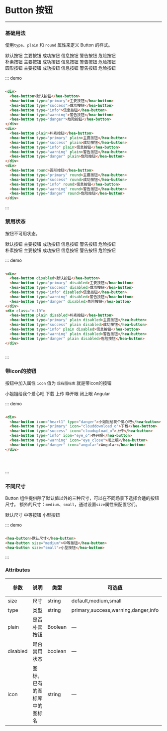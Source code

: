 # Button 按钮
----
### 基础用法
使用```type```、```plain``` 和 ```round``` 属性来定义 Button 的样式。

<div class="demo-block">
  <div>
    <hea-button>默认按钮</hea-button>
    <hea-button type="primary">主要按钮</hea-button>
    <hea-button type="success">成功按钮</hea-button>
    <hea-button type="info">信息按钮</hea-button>
    <hea-button type="warning">警告按钮</hea-button>
    <hea-button type="danger">危险按钮</hea-button>
  </div>
  <div class="m-10">
    <hea-button plain>朴素按钮</hea-button>
    <hea-button type="primary" plain>主要按钮</hea-button>
    <hea-button type="success" plain>成功按钮</hea-button>
    <hea-button type="info" plain>信息按钮</hea-button>
    <hea-button type="warning" plain>警告按钮</hea-button>
    <hea-button type="danger" plain>危险按钮</hea-button>
  </div>
  <div class="m-10">
    <hea-button round>圆形按钮</hea-button>
    <hea-button type="primary" round>主要按钮</hea-button>
    <hea-button type="success" round>成功按钮</hea-button>
    <hea-button type="info" round>信息按钮</hea-button>
    <hea-button type="warning" round>警告按钮</hea-button>
    <hea-button type="danger" round>危险按钮</hea-button>
  </div>
</div>

::: demo
```html

<div>
  <hea-button>默认按钮</hea-button>
  <hea-button type="primary">主要按钮</hea-button>
  <hea-button type="success">成功按钮</hea-button>
  <hea-button type="info">信息按钮</hea-button>
  <hea-button type="warning">警告按钮</hea-button>
  <hea-button type="danger">危险按钮</hea-button>
</div>
<div>
  <hea-button plain>朴素按钮</hea-button>
  <hea-button type="primary" plain>主要按钮</hea-button>
  <hea-button type="success" plain>成功按钮</hea-button>
  <hea-button type="info" plain>信息按钮</hea-button>
  <hea-button type="warning" plain>警告按钮</hea-button>
  <hea-button type="danger" plain>危险按钮</hea-button>
</div>
<div>
  <hea-button round>圆形按钮</hea-button>
  <hea-button type="primary" round>主要按钮</hea-button>
  <hea-button type="success" round>成功按钮</hea-button>
  <hea-button type="info" round>信息按钮</hea-button>
  <hea-button type="warning" round>警告按钮</hea-button>
  <hea-button type="danger" round>危险按钮</hea-button>
</div>

```
:::

### 禁用状态

按钮不可用状态。

<div class="demo-block">
  <div>
    <hea-button disabled>默认按钮</hea-button>
    <hea-button type="primary" disabled>主要按钮</hea-button>
    <hea-button type="success" disabled>成功按钮</hea-button>
    <hea-button type="info" disabled>信息按钮</hea-button>
    <hea-button type="warning" disabled>警告按钮</hea-button>
    <hea-button type="danger" disabled>危险按钮</hea-button>
  </div>
  <div class="m-10">
    <hea-button plain disabled>朴素按钮</hea-button>
    <hea-button type="primary" plain disabled>主要按钮</hea-button>
    <hea-button type="success" plain disabled>成功按钮</hea-button>
    <hea-button type="info" plain disabled>信息按钮</hea-button>
    <hea-button type="warning" plain disabled>警告按钮</hea-button>
    <hea-button type="danger" plain disabled>危险按钮</hea-button>
  </div>
</div>

::: demo
```html

<div>
  <hea-button disabled>默认按钮</hea-button>
  <hea-button type="primary" disabled>主要按钮</hea-button>
  <hea-button type="success" disabled>成功按钮</hea-button>
  <hea-button type="info" disabled>信息按钮</hea-button>
  <hea-button type="warning" disabled>警告按钮</hea-button>
  <hea-button type="danger" disabled>危险按钮</hea-button>
</div>
<div class="m-10">
  <hea-button plain disabled>朴素按钮</hea-button>
  <hea-button type="primary" plain disabled>主要按钮</hea-button>
  <hea-button type="success" plain disabled>成功按钮</hea-button>
  <hea-button type="info" plain disabled>信息按钮</hea-button>
  <hea-button type="warning" plain disabled>警告按钮</hea-button>
  <hea-button type="danger" plain disabled>危险按钮</hea-button>
</div>
  
```
:::




### 带icon的按钮

按钮中加入属性 ```icon``` 值为 ```现有图标库``` 就是带icon的按钮

<div class="demo-block">
  <div>
    <hea-button icon="heart1" type="danger">小姐姐给我个爱心吧</hea-button>
    <hea-button type="primary" icon="clouddownload_o">下载</hea-button>
    <hea-button type="success" icon="cloudupload_o">上传</hea-button>
    <hea-button type="info" icon="eye_o">睁开眼</hea-button>
    <hea-button type="warning" icon="eye_close">闭上眼</hea-button>
    <hea-button type="danger" icon="angular">Angular</hea-button>
  </div>
</div>

::: demo
```html

<div>
  <hea-button icon="heart1" type="danger">小姐姐给我个爱心吧</hea-button>
  <hea-button type="primary" icon="clouddownload_o">下载</hea-button>
  <hea-button type="success" icon="cloudupload_o">上传</hea-button>
  <hea-button type="info" icon="eye_o">睁开眼</hea-button>
  <hea-button type="warning" icon="eye_close">闭上眼</hea-button>
  <hea-button type="danger" icon="angular">Angular</hea-button>
</div>


  
```
:::




### 不同尺寸

Button 组件提供除了默认值以外的三种尺寸，可以在不同场景下选择合适的按钮尺寸。
额外的尺寸：```medium```、```small```，通过设置```size```属性来配置它们。
<div class="demo-block">
  <hea-button>默认尺寸</hea-button>
  <hea-button size="medium">中等按钮</hea-button>
  <hea-button size="small">小型按钮</hea-button>
</div>

::: demo
```html

<hea-button>默认尺寸</hea-button>
<hea-button size="medium">中等按钮</hea-button>
<hea-button size="small">小型按钮</hea-button>

```
:::

### Attributes
| 参数      | 说明    | 类型      | 可选值       | 默认值   |
|---------- |-------- |---------- |-------------  |-------- |
| size     | 尺寸   | string  |   default,medium,small            |    —     |
| type     | 类型   | string    |   primary,success,warning,danger,info |     —    |
| plain     | 是否朴素按钮   | Boolean    | — | false   |
| disabled  | 是否禁用状态    | boolean   | —   | false   |
| icon  | 图标，已有的图标库中的图标名 | string   |  —  |  —  |
